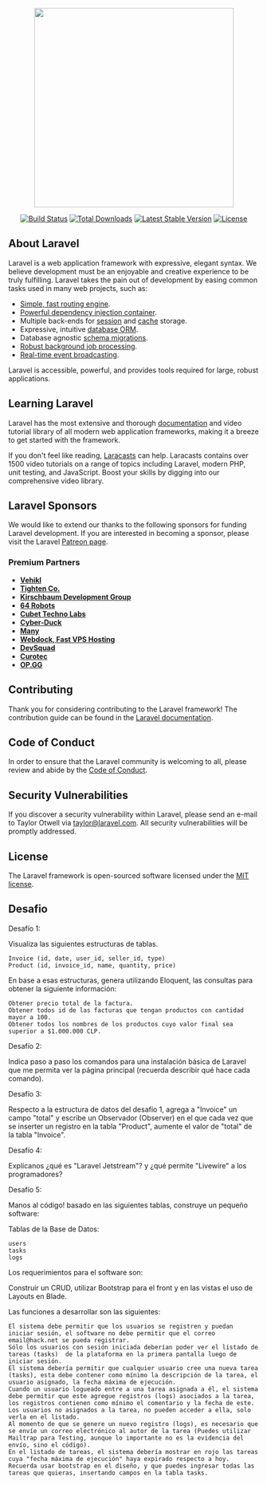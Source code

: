 <p align="center"><a href="https://laravel.com" target="_blank"><img src="https://raw.githubusercontent.com/laravel/art/master/logo-lockup/5%20SVG/2%20CMYK/1%20Full%20Color/laravel-logolockup-cmyk-red.svg" width="400"></a></p>

<p align="center">
<a href="https://travis-ci.org/laravel/framework"><img src="https://travis-ci.org/laravel/framework.svg" alt="Build Status"></a>
<a href="https://packagist.org/packages/laravel/framework"><img src="https://img.shields.io/packagist/dt/laravel/framework" alt="Total Downloads"></a>
<a href="https://packagist.org/packages/laravel/framework"><img src="https://img.shields.io/packagist/v/laravel/framework" alt="Latest Stable Version"></a>
<a href="https://packagist.org/packages/laravel/framework"><img src="https://img.shields.io/packagist/l/laravel/framework" alt="License"></a>
</p>

## About Laravel

Laravel is a web application framework with expressive, elegant syntax. We believe development must be an enjoyable and creative experience to be truly fulfilling. Laravel takes the pain out of development by easing common tasks used in many web projects, such as:

- [Simple, fast routing engine](https://laravel.com/docs/routing).
- [Powerful dependency injection container](https://laravel.com/docs/container).
- Multiple back-ends for [session](https://laravel.com/docs/session) and [cache](https://laravel.com/docs/cache) storage.
- Expressive, intuitive [database ORM](https://laravel.com/docs/eloquent).
- Database agnostic [schema migrations](https://laravel.com/docs/migrations).
- [Robust background job processing](https://laravel.com/docs/queues).
- [Real-time event broadcasting](https://laravel.com/docs/broadcasting).

Laravel is accessible, powerful, and provides tools required for large, robust applications.

## Learning Laravel

Laravel has the most extensive and thorough [documentation](https://laravel.com/docs) and video tutorial library of all modern web application frameworks, making it a breeze to get started with the framework.

If you don't feel like reading, [Laracasts](https://laracasts.com) can help. Laracasts contains over 1500 video tutorials on a range of topics including Laravel, modern PHP, unit testing, and JavaScript. Boost your skills by digging into our comprehensive video library.

## Laravel Sponsors

We would like to extend our thanks to the following sponsors for funding Laravel development. If you are interested in becoming a sponsor, please visit the Laravel [Patreon page](https://patreon.com/taylorotwell).

### Premium Partners

- **[Vehikl](https://vehikl.com/)**
- **[Tighten Co.](https://tighten.co)**
- **[Kirschbaum Development Group](https://kirschbaumdevelopment.com)**
- **[64 Robots](https://64robots.com)**
- **[Cubet Techno Labs](https://cubettech.com)**
- **[Cyber-Duck](https://cyber-duck.co.uk)**
- **[Many](https://www.many.co.uk)**
- **[Webdock, Fast VPS Hosting](https://www.webdock.io/en)**
- **[DevSquad](https://devsquad.com)**
- **[Curotec](https://www.curotec.com/services/technologies/laravel/)**
- **[OP.GG](https://op.gg)**

## Contributing

Thank you for considering contributing to the Laravel framework! The contribution guide can be found in the [Laravel documentation](https://laravel.com/docs/contributions).

## Code of Conduct

In order to ensure that the Laravel community is welcoming to all, please review and abide by the [Code of Conduct](https://laravel.com/docs/contributions#code-of-conduct).

## Security Vulnerabilities

If you discover a security vulnerability within Laravel, please send an e-mail to Taylor Otwell via [taylor@laravel.com](mailto:taylor@laravel.com). All security vulnerabilities will be promptly addressed.

## License

The Laravel framework is open-sourced software licensed under the [MIT license](https://opensource.org/licenses/MIT).

## Desafio

Desafío 1:


Visualiza las siguientes estructuras de tablas.

    Invoice (id, date, user_id, seller_id, type)
    Product (id, invoice_id, name, quantity, price)

En base a esas estructuras, genera utilizando Eloquent, las consultas para obtener la siguiente información:

    Obtener precio total de la factura.
    Obtener todos id de las facturas que tengan productos con cantidad mayor a 100.
    Obtener todos los nombres de los productos cuyo valor final sea superior a $1.000.000 CLP.

Desafío 2:


Indica paso a paso los comandos para una instalación básica de Laravel que me permita ver la página principal (recuerda describir qué hace cada comando).


Desafío 3:


Respecto a la estructura de datos del desafío 1, agrega a "Invoice" un campo "total" y escribe un Observador (Observer) en el que cada vez que se inserter un registro en la tabla "Product", aumente el valor de "total" de la tabla "Invoice".


Desafío 4:


Explícanos ¿qué es "Laravel Jetstream"? y ¿qué permite "Livewire" a los programadores?


Desafío 5:


Manos al código! basado en las siguientes tablas, construye un pequeño software:


Tablas de la Base de Datos:

    users
    tasks
    logs


Los requerimientos para el software son:

Construir un CRUD, utilizar Bootstrap para el front y en las vistas el uso de Layouts en Blade.


Las funciones a desarrollar son las siguientes:

    El sistema debe permitir que los usuarios se registren y puedan iniciar sesión, el software no debe permitir que el correo email@hack.net se pueda registrar.
    Sólo los usuarios con sesión iniciada deberían poder ver el listado de tareas (tasks)  de la plataforma en la primera pantalla luego de iniciar sesión.
    El sistema debería permitir que cualquier usuario cree una nueva tarea (tasks), esta debe contener como mínimo la descripción de la tarea, el usuario asignado, la fecha máxima de ejecución.
    Cuando un usuario logueado entre a una tarea asignada a él, el sistema debe permitir que este agregue registros (logs) asociados a la tarea, los registros contienen como mínimo el comentario y la fecha de este. Los usuarios no asignados a la tarea, no pueden acceder a ella, solo verla en el listado.
    Al momento de que se genere un nuevo registro (logs), es necesario que se envíe un correo electrónico al autor de la tarea (Puedes utilizar Mailtrap para Testing, aunque lo importante no es la evidencia del envío, sino el código).
    En el listado de tareas, el sistema debería mostrar en rojo las tareas cuya "fecha máxima de ejecución" haya expirado respecto a hoy. 
    Recuerda usar bootstrap en el diseño, y que puedes ingresar todas las tareas que quieras, insertando campos en la tabla tasks.
